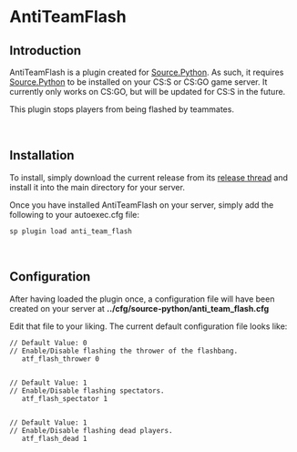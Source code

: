 # AntiTeamFlash

## Introduction
AntiTeamFlash is a plugin created for [Source.Python](https://github.com/Source-Python-Dev-Team/Source.Python).  As such, it requires [Source.Python](https://github.com/Source-Python-Dev-Team/Source.Python) to be installed on your CS:S or CS:GO game server.  It currently only works on CS:GO, but will be updated for CS:S in the future.

This plugin stops players from being flashed by teammates.

<br>

## Installation
To install, simply download the current release from its [release thread](https://forums.sourcepython.com/viewtopic.php?t=895) and install it into the main directory for your server.

Once you have installed AntiTeamFlash on your server, simply add the following to your autoexec.cfg file:
```
sp plugin load anti_team_flash
```

<br>

## Configuration
After having loaded the plugin once, a configuration file will have been created on your server at **../cfg/source-python/anti_team_flash.cfg**

Edit that file to your liking.  The current default configuration file looks like:
```
// Default Value: 0
// Enable/Disable flashing the thrower of the flashbang.
   atf_flash_thrower 0


// Default Value: 1
// Enable/Disable flashing spectators.
   atf_flash_spectator 1


// Default Value: 1
// Enable/Disable flashing dead players.
   atf_flash_dead 1
```
